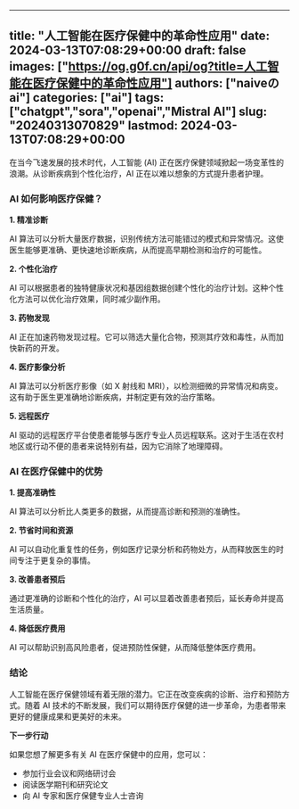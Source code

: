 
---
title: "人工智能在医疗保健中的革命性应用"
date: 2024-03-13T07:08:29+00:00
draft: false
images: ["https://og.g0f.cn/api/og?title=人工智能在医疗保健中的革命性应用"]
authors: ["naiveのai"]
categories: ["ai"]
tags: ["chatgpt","sora","openai","Mistral AI"]
slug: "20240313070829"
lastmod: 2024-03-13T07:08:29+00:00
---
在当今飞速发展的技术时代，人工智能 (AI) 正在医疗保健领域掀起一场变革性的浪潮。从诊断疾病到个性化治疗，AI 正在以难以想象的方式提升患者护理。

### AI 如何影响医疗保健？

**1. 精准诊断**

AI 算法可以分析大量医疗数据，识别传统方法可能错过的模式和异常情况。这使医生能够更准确、更快速地诊断疾病，从而提高早期检测和治疗的可能性。

**2. 个性化治疗**

AI 可以根据患者的独特健康状况和基因组数据创建个性化的治疗计划。这种个性化方法可以优化治疗效果，同时减少副作用。

**3. 药物发现**

AI 正在加速药物发现过程。它可以筛选大量化合物，预测其疗效和毒性，从而加快新药的开发。

**4. 医疗影像分析**

AI 算法可以分析医疗影像（如 X 射线和 MRI），以检测细微的异常情况和病变。这有助于医生更准确地诊断疾病，并制定更有效的治疗策略。

**5. 远程医疗**

AI 驱动的远程医疗平台使患者能够与医疗专业人员远程联系。这对于生活在农村地区或行动不便的患者来说特别有益，因为它消除了地理障碍。

### AI 在医疗保健中的优势

**1. 提高准确性**

AI 算法可以分析比人类更多的数据，从而提高诊断和预测的准确性。

**2. 节省时间和资源**

AI 可以自动化重复性的任务，例如医疗记录分析和药物处方，从而释放医生的时间专注于更复杂的事情。

**3. 改善患者预后**

通过更准确的诊断和个性化的治疗，AI 可以显着改善患者预后，延长寿命并提高生活质量。

**4. 降低医疗费用**

AI 可以帮助识别高风险患者，促进预防性保健，从而降低整体医疗费用。

### 结论

人工智能在医疗保健领域有着无限的潜力。它正在改变疾病的诊断、治疗和预防方式。随着 AI 技术的不断发展，我们可以期待医疗保健的进一步革命，为患者带来更好的健康成果和更美好的未来。

**下一步行动**

如果您想了解更多有关 AI 在医疗保健中的应用，您可以：

* 参加行业会议和网络研讨会
* 阅读医学期刊和研究论文
* 向 AI 专家和医疗保健专业人士咨询